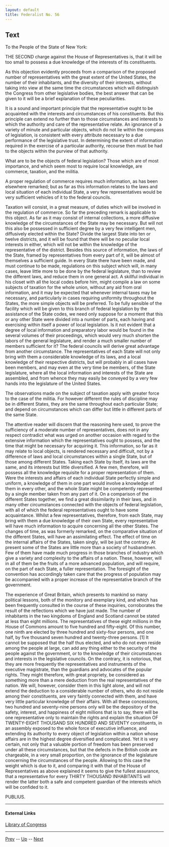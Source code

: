 ```yaml
---
layout: default
title: Federalist No. 56
---
```


## Text

To the People of the State of New York:

THE SECOND charge against the House of Representatives is, that it will be too small to possess a due knowledge of the interests of its constituents.

As this objection evidently proceeds from a comparison of the proposed number of representatives with the great extent of the United States, the number of their inhabitants, and the diversity of their interests, without taking into view at the same time the circumstances which will distinguish the Congress from other legislative bodies, the best answer that can be given to it will be a brief explanation of these peculiarities.

It is a sound and important principle that the representative ought to be acquainted with the interests and circumstances of his constituents. But this principle can extend no further than to those circumstances and interests to which the authority and care of the representative relate. An ignorance of a variety of minute and particular objects, which do not lie within the compass of legislation, is consistent with every attribute necessary to a due performance of the legislative trust. In determining the extent of information required in the exercise of a particular authority, recourse then must be had to the objects within the purview of that authority.

What are to be the objects of federal legislation? Those which are of most importance, and which seem most to require local knowledge, are commerce, taxation, and the militia.

A proper regulation of commerce requires much information, as has been elsewhere remarked; but as far as this information relates to the laws and local situation of each individual State, a very few representatives would be very sufficient vehicles of it to the federal councils.

Taxation will consist, in a great measure, of duties which will be involved in the regulation of commerce. So far the preceding remark is applicable to this object. As far as it may consist of internal collections, a more diffusive knowledge of the circumstances of the State may be necessary. But will not this also be possessed in sufficient degree by a very few intelligent men, diffusively elected within the State? Divide the largest State into ten or twelve districts, and it will be found that there will be no peculiar local interests in either, which will not be within the knowledge of the representative of the district. Besides this source of information, the laws of the State, framed by representatives from every part of it, will be almost of themselves a sufficient guide. In every State there have been made, and must continue to be made, regulations on this subject which will, in many cases, leave little more to be done by the federal legislature, than to review the different laws, and reduce them in one general act. A skillful individual in his closet with all the local codes before him, might compile a law on some subjects of taxation for the whole union, without any aid from oral information, and it may be expected that whenever internal taxes may be necessary, and particularly in cases requiring uniformity throughout the States, the more simple objects will be preferred. To be fully sensible of the facility which will be given to this branch of federal legislation by the assistance of the State codes, we need only suppose for a moment that this or any other State were divided into a number of parts, each having and exercising within itself a power of local legislation. Is it not evident that a degree of local information and preparatory labor would be found in the several volumes of their proceedings, which would very much shorten the labors of the general legislature, and render a much smaller number of members sufficient for it? The federal councils will derive great advantage from another circumstance. The representatives of each State will not only bring with them a considerable knowledge of its laws, and a local knowledge of their respective districts, but will probably in all cases have been members, and may even at the very time be members, of the State legislature, where all the local information and interests of the State are assembled, and from whence they may easily be conveyed by a very few hands into the legislature of the United States.

The observations made on the subject of taxation apply with greater force to the case of the militia. For however different the rules of discipline may be in different States, they are the same throughout each particular State; and depend on circumstances which can differ but little in different parts of the same State.

The attentive reader will discern that the reasoning here used, to prove the sufficiency of a moderate number of representatives, does not in any respect contradict what was urged on another occasion with regard to the extensive information which the representatives ought to possess, and the time that might be necessary for acquiring it. This information, so far as it may relate to local objects, is rendered necessary and difficult, not by a difference of laws and local circumstances within a single State, but of those among different States. Taking each State by itself, its laws are the same, and its interests but little diversified. A few men, therefore, will possess all the knowledge requisite for a proper representation of them. Were the interests and affairs of each individual State perfectly simple and uniform, a knowledge of them in one part would involve a knowledge of them in every other, and the whole State might be competently represented by a single member taken from any part of it. On a comparison of the different States together, we find a great dissimilarity in their laws, and in many other circumstances connected with the objects of federal legislation, with all of which the federal representatives ought to have some acquaintance. Whilst a few representatives, therefore, from each State, may bring with them a due knowledge of their own State, every representative will have much information to acquire concerning all the other States. The changes of time, as was formerly remarked, on the comparative situation of the different States, will have an assimilating effect. The effect of time on the internal affairs of the States, taken singly, will be just the contrary. At present some of the States are little more than a society of husbandmen. Few of them have made much progress in those branches of industry which give a variety and complexity to the affairs of a nation. These, however, will in all of them be the fruits of a more advanced population, and will require, on the part of each State, a fuller representation. The foresight of the convention has accordingly taken care that the progress of population may be accompanied with a proper increase of the representative branch of the government.

The experience of Great Britain, which presents to mankind so many political lessons, both of the monitory and exemplary kind, and which has been frequently consulted in the course of these inquiries, corroborates the result of the reflections which we have just made. The number of inhabitants in the two kingdoms of England and Scotland cannot be stated at less than eight millions. The representatives of these eight millions in the House of Commons amount to five hundred and fifty-eight. Of this number, one ninth are elected by three hundred and sixty-four persons, and one half, by five thousand seven hundred and twenty-three persons. [1] It cannot be supposed that the half thus elected, and who do not even reside among the people at large, can add any thing either to the security of the people against the government, or to the knowledge of their circumstances and interests in the legislative councils. On the contrary, it is notorious, that they are more frequently the representatives and instruments of the executive magistrate, than the guardians and advocates of the popular rights. They might therefore, with great propriety, be considered as something more than a mere deduction from the real representatives of the nation. We will, however, consider them in this light alone, and will not extend the deduction to a considerable number of others, who do not reside among their constituents, are very faintly connected with them, and have very little particular knowledge of their affairs. With all these concessions, two hundred and seventy-nine persons only will be the depository of the safety, interest, and happiness of eight millions that is to say, there will be one representative only to maintain the rights and explain the situation OF TWENTY-EIGHT THOUSAND SIX HUNDRED AND SEVENTY constituents, in an assembly exposed to the whole force of executive influence, and extending its authority to every object of legislation within a nation whose affairs are in the highest degree diversified and complicated. Yet it is very certain, not only that a valuable portion of freedom has been preserved under all these circumstances, but that the defects in the British code are chargeable, in a very small proportion, on the ignorance of the legislature concerning the circumstances of the people. Allowing to this case the weight which is due to it, and comparing it with that of the House of Representatives as above explained it seems to give the fullest assurance, that a representative for every THIRTY THOUSAND INHABITANTS will render the latter both a safe and competent guardian of the interests which will be confided to it.

PUBLIUS.

---
#### External Links
[Library of Congress]()

---

[Prev](55.md) -- [Up](README.md) -- [Next](57.md)
